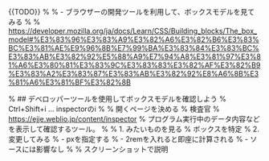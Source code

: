 {{TODO}}
% % - ブラウザーの開発ツールを利用して、ボックスモデルを見てみる
% % 	https://developer.mozilla.org/ja/docs/Learn/CSS/Building_blocks/The_box_model#%E3%83%96%E3%83%A9%E3%82%A6%E3%82%B6%E3%83%BC%E3%81%AE%E9%96%8B%E7%99%BA%E3%83%84%E3%83%BC%E3%83%AB%E3%82%92%E5%88%A9%E7%94%A8%E3%81%97%E3%81%A6%E3%80%81%E3%83%9C%E3%83%83%E3%82%AF%E3%82%B9%E3%83%A2%E3%83%87%E3%83%AB%E3%82%92%E8%A6%8B%E3%81%A6%E3%81%BF%E3%82%8B

% ## デベロッパーツールを使用してボックスモデルを確認しよう
% Ctrl+Shift+i ... inspectorのi
% 
% 開くページを決める
% 検査官
% https://ejje.weblio.jp/content/inspector
% プログラム実行中のデータ内容などを表示して確認するツール。
% 
% 1. みたいものを見る
% 	ボックスを特定
% 2. 変更してみる
% 	- pxを指定する
% 		- 2remを入れると即座に計算される
% 	- ソースには影響なし
% 
% スクリーンショットで説明
